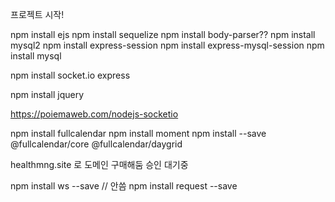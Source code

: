 프로젝트 시작!

npm install ejs
npm install sequelize
npm install body-parser??
npm install mysql2
npm install express-session
npm install express-mysql-session
npm install mysql

npm install socket.io express

npm install jquery

https://poiemaweb.com/nodejs-socketio

npm install fullcalendar
npm install moment
npm install --save @fullcalendar/core @fullcalendar/daygrid

healthmng.site 로 도메인 구매해둠 승인 대기중

npm install ws --save // 안씀
npm install request --save